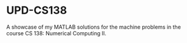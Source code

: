 # UPD-CS138
A showcase of my MATLAB solutions for the machine problems in the course CS 138: Numerical Computing II.
